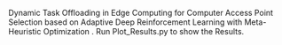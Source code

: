 Dynamic Task Offloading in Edge Computing for Computer Access Point Selection based on Adaptive Deep Reinforcement Learning with Meta-Heuristic Optimization .
Run Plot_Results.py to show the Results.
